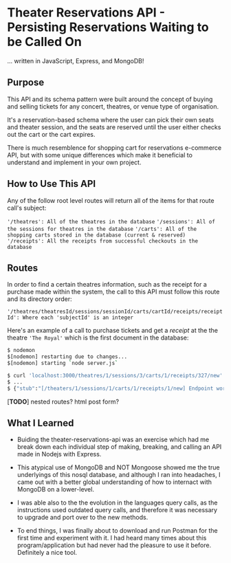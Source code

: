 # Theater Reservations API - Persisting Reservations Waiting to be Called On

... written in JavaScript, Express, and MongoDB!

## Purpose

This API and its schema pattern were built around the concept of buying and selling tickets for any concert, theatres, or venue type of organisation.

It's a reservation-based schema where the user can pick their own seats and theater session, and the seats are reserved until the user either checks out the cart or the cart expires.

There is much resemblence for shopping cart for reservations e-commerce API, but with some unique differences which make it beneficial to understand and implement in your own project.

## How to Use This API

Any of the follow root level routes will return all of the items for that route call's subject:

`'/theatres': All of the theatres in the database`
`'/sessions': All of the sessions for theatres in the database`
`'/carts': All of the shopping carts stored in the database (current & reserved)`
`'/receipts': All the receipts from successful checkouts in the database`

## Routes

In order to find a certain theatres information, such as the receipt for a purchase made within the system, the call to this API must follow this route and its directory order:

`'/theatres/theatresId/sessions/sessionId/carts/cartId/receipts/receiptId': Where each 'subjectId' is an integer`

Here's an example of a call to purchase tickets and get a _receipt_ at the the theatre `'The Royal'` which is the first document in the database:

```sh
$ nodemon
$[nodemon] restarting due to changes...
$[nodemon] starting `node server.js`

$ curl 'localhost:3000/theatres/1/sessions/3/carts/1/receipts/327/new'
$ ...
$ {"stub":"[/theaters/1/sessions/1/carts/1/receipts/1/new] Endpoint works!"}%
```

[**TODO**] nested routes? html post form?

## What I Learned

- Buiding the theater-reservations-api was an exercise which had me break down each individual step of making, breaking, and calling an API made in Nodejs with Express.

- This atypical use of MongoDB and NOT Mongoose showed me the true underlyings of this nosql database, and although I ran into headaches, I came out with a better global understanding of how to internact with MongoDB on a lower-level.

- I was able also to the the evolution in the languages query calls, as the instructions used outdated query calls, and therefore it was necessary to upgrade and port over to the new methods.

- To end things, I was finally about to download and run Postman for the first time and experiment with it. I had heard many times about this program/application but had never had the pleasure to use it before. Definitely a nice tool.

